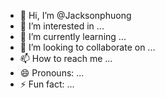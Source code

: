 - 👋 Hi, I’m @Jacksonphuong
- 👀 I’m interested in ...
- 🌱 I’m currently learning ...
- 💞️ I’m looking to collaborate on ...
- 📫 How to reach me ...
- 😄 Pronouns: ...
- ⚡ Fun fact: ...

<!---
Jacksonphuong/Jacksonphuong is a ✨ special ✨ repository because its `README.md` (this file) appears on your GitHub profile.
You can click the Preview link to take a look at your changes.
--->
